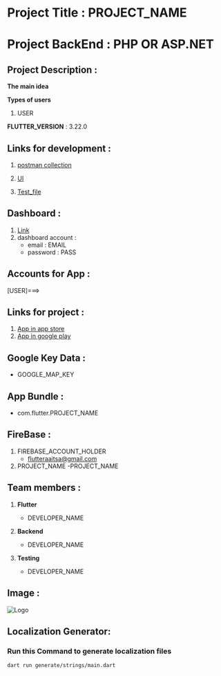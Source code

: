# Project Title :  PROJECT_NAME

# Project BackEnd : PHP OR ASP.NET

## Project Description :

**The main idea**

**Types of users**

1. USER


**FLUTTER_VERSION** : 3.22.0

## Links for development :

1. [postman collection](SERVICE_URL)

2. [UI](UI_URL)

3. [Test_file](TEST_FILE_LINK)

## Dashboard :

1. [Link](DASHBOARD_LINK)
2. dashboard account :
   - email : EMAIL
   - password : PASS

## Accounts for App :
[USER]===> 


## Links for project :

1. [App in app store]()
2. [App in google play]()

## Google Key Data :

- GOOGLE_MAP_KEY

## App Bundle :

- com.flutter.PROJECT_NAME

## FireBase :

1. FIREBASE_ACCOUNT_HOLDER
   - flutteraaitsa@gmail.com
2. PROJECT_NAME
   -PROJECT_NAME

## Team members :

1. **Flutter**
   - DEVELOPER_NAME


2. **Backend**

   - DEVELOPER_NAME

3. **Testing**
   - DEVELOPER_NAME

## Image :

![Logo](assets/images/appIcon.png)


## Localization Generator:
### Run this Command to generate localization files
```bash
dart run generate/strings/main.dart
```



